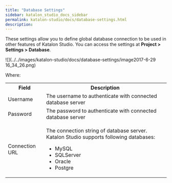 ```yaml
---
title: "Database Settings" 
sidebar: katalon_studio_docs_sidebar
permalink: katalon-studio/docs/database-settings.html 
description: 
---
```

These settings allow you to define global database connection to be used in other features of Katalon Studio. You can access the settings at **Project > Settings > Database**. 

![](../../images/katalon-studio/docs/database-settings/image2017-6-29 16_34_26.png)

Where:

<table class="wrapped confluenceTable"><colgroup><col><col></colgroup><tbody><tr><th class="confluenceTh">Field</th><th class="confluenceTh">Description</th></tr><tr><td class="confluenceTd">Username</td><td class="confluenceTd">The username to authenticate with connected database server</td></tr><tr><td class="confluenceTd">Password</td><td class="confluenceTd"><span>The password to authenticate with connected database server</span></td></tr><tr><td class="confluenceTd">Connection URL</td><td class="confluenceTd"><p>The connection string of database server. Katalon Studio supports following databases:</p><ul><li>MySQL</li><li>SQLServer</li><li>Oracle</li><li>Postgre</li></ul></td></tr></tbody></table>